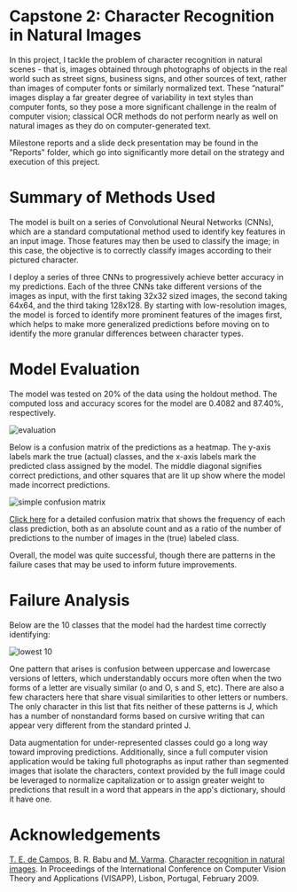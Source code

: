 # Capstone 2: Character Recognition in Natural Images

In this project, I tackle the problem of character recognition in natural scenes - that is, images obtained through photographs of objects in the real world such as street signs, business signs, and other sources of text, rather than images of computer fonts or similarly normalized text. These “natural” images display a far greater degree of variability in text styles than computer fonts, so they pose a more significant challenge in the realm of computer vision; classical OCR methods do not perform nearly as well on natural images as they do on computer-generated text.

Milestone reports and a slide deck presentation may be found in the "Reports" folder, which go into significantly more detail on the strategy and execution of this preject.

# Summary of Methods Used

The model is built on a series of Convolutional Neural Networks (CNNs), which are a standard computational method used to identify key features in an input image. Those features may then be used to classify the image; in this case, the objective is to correctly classify images according to their pictured character.

I deploy a series of three CNNs to progressively achieve better accuracy in my predictions. Each of the three CNNs take different versions of the images as input, with the first taking 32x32 sized images, the second taking 64x64, and the third taking 128x128. By starting with low-resolution images, the model is forced to identify more prominent features of the images first, which helps to make more generalized predictions before moving on to identify the more granular differences between character types.

# Model Evaluation

The model was tested on 20% of the data using the holdout method. The computed loss and accuracy scores for the model are 0.4082 and 87.40%, respectively.

![evaluation](https://user-images.githubusercontent.com/59583730/120085555-c2c52d80-c09e-11eb-9924-bf31ade78696.png)

Below is a confusion matrix of the predictions as a heatmap. The y-axis labels mark the true (actual) classes, and the x-axis labels mark the predicted class assigned by the model. The middle diagonal signifies correct predictions, and other squares that are lit up show where the model made incorrect predictions.

![simple confusion matrix](https://user-images.githubusercontent.com/59583730/120085508-6d891c00-c09e-11eb-80af-dd7e69d27a52.png)

[Click here](https://user-images.githubusercontent.com/59583730/120085501-5a764c00-c09e-11eb-85e6-1f97c36c822e.png) for a detailed confusion matrix that shows the frequency of each class prediction, both as an absolute count and as a ratio of the number of predictions to the number of images in the (true) labeled class.

Overall, the model was quite successful, though there are patterns in the failure cases that may be used to inform future improvements.

# Failure Analysis

Below are the 10 classes that the model had the hardest time correctly identifying:

![lowest 10](https://user-images.githubusercontent.com/59583730/120085568-ec7e5480-c09e-11eb-881a-a9f39c0f7b9a.png)

One pattern that arises is confusion between uppercase and lowercase versions of letters, which understandably occurs more often when the two forms of a letter are visually similar (o and O, s and S, etc). There are also a few characters here that share visual similarities to other letters or numbers. The only character in this list that fits neither of these patterns is J, which has a number of nonstandard forms based on cursive writing that can appear very different from the standard printed J.

Data augmentation for under-represented classes could go a long way toward improving predictions. Additionally, since a full computer vision application would be taking full photographs as input rather than segmented images that isolate the characters, context provided by the full image could be leveraged to normalize capitalization or to assign greater weight to predictions that result in a word that appears in the app's dictionary, should it have one.

# Acknowledgements
[T. E. de Campos](http://personal.ee.surrey.ac.uk/Personal/T.Decampos/), B. R. Babu and [M. Varma](http://manikvarma.org/). [Character recognition in natural images](http://personal.ee.surrey.ac.uk/Personal/T.Decampos/papers/decampos_etal_visapp2009.pdf). In Proceedings of the International Conference on Computer Vision Theory and Applications (VISAPP), Lisbon, Portugal, February 2009.

